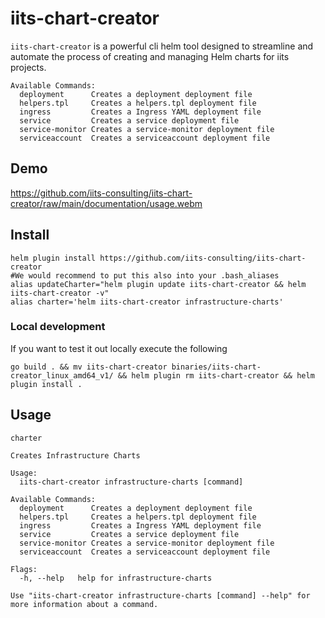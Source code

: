 # iits-chart-creator

`iits-chart-creator` is a powerful cli helm tool designed to streamline and automate the process of creating and managing Helm charts for iits projects.

```shell
Available Commands:
  deployment      Creates a deployment deployment file
  helpers.tpl     Creates a helpers.tpl deployment file
  ingress         Creates a Ingress YAML deployment file
  service         Creates a service deployment file
  service-monitor Creates a service-monitor deployment file
  serviceaccount  Creates a serviceaccount deployment file
```

## Demo

https://github.com/iits-consulting/iits-chart-creator/raw/main/documentation/usage.webm

## Install


```shell
helm plugin install https://github.com/iits-consulting/iits-chart-creator
#We would recommend to put this also into your .bash_aliases
alias updateCharter="helm plugin update iits-chart-creator && helm iits-chart-creator -v"
alias charter='helm iits-chart-creator infrastructure-charts'
```

### Local development
If you want to test it out locally execute the following

```shell
go build . && mv iits-chart-creator binaries/iits-chart-creator_linux_amd64_v1/ && helm plugin rm iits-chart-creator && helm plugin install .
```

## Usage


```shell
charter

Creates Infrastructure Charts

Usage:
  iits-chart-creator infrastructure-charts [command]

Available Commands:
  deployment      Creates a deployment deployment file
  helpers.tpl     Creates a helpers.tpl deployment file
  ingress         Creates a Ingress YAML deployment file
  service         Creates a service deployment file
  service-monitor Creates a service-monitor deployment file
  serviceaccount  Creates a serviceaccount deployment file

Flags:
  -h, --help   help for infrastructure-charts

Use "iits-chart-creator infrastructure-charts [command] --help" for more information about a command.
```